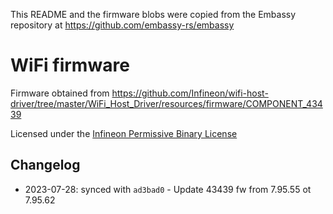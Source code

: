 This README and the firmware blobs were copied from the Embassy repository at
https://github.com/embassy-rs/embassy

# WiFi firmware

Firmware obtained from https://github.com/Infineon/wifi-host-driver/tree/master/WiFi_Host_Driver/resources/firmware/COMPONENT_43439

Licensed under the [Infineon Permissive Binary License](./LICENSE-permissive-binary-license-1.0.txt)

## Changelog

* 2023-07-28: synced with `ad3bad0` - Update 43439 fw from 7.95.55 ot 7.95.62
